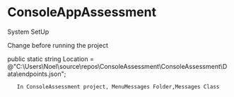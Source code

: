# ConsoleAppAssessment

System SetUp

Change before running the project

public static string Location = @"C:\Users\Noel\source\repos\ConsoleAssessment\ConsoleAssessment\Data\endpoints.json";
       
       In ConsoleAssessment project, MenuMessages Folder,Messages Class
